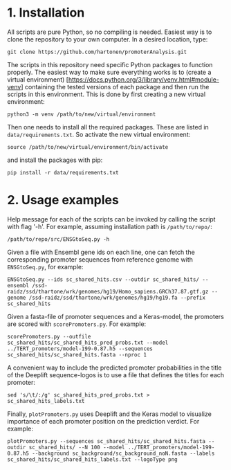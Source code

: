 # 1. Installation

All scripts are pure Python, so no compiling is needed. Easiest way is to clone the repository to your own computer. In a desired location, type:

`git clone https://github.com/hartonen/promoterAnalysis.git`

The scripts in this repository need specific Python packages to function properly. The easiest way to make sure everything works is to (create a virtual environment) [https://docs.python.org/3/library/venv.html#module-venv] containing the tested versions of each package and then run the scripts in this environment. This is done by first creating a new virtual environment:

`python3 -m venv /path/to/new/virtual/environment`

Then one needs to install all the required packages. These are listed in `data/requirements.txt`. So activate the new virtual environment:

`source /path/to/new/virtual/environment/bin/activate`

and install the packages with pip:

`pip install -r data/requirements.txt`

# 2. Usage examples

Help message for each of the scripts can be invoked by calling the script with flag '-h'. For example, assuming installation path is `/path/to/repo/`:

`/path/to/repo/src/ENSGtoSeq.py -h`

Given a file with Ensembl gene ids on each line, one can fetch the corresponding promoter sequences from reference genome with `ENSGtoSeq.py`, for example:

`ENSGtoSeq.py --ids sc_shared_hits.csv --outdir sc_shared_hits/ --ensembl /ssd-raidz/ssd/thartone/wrk/genomes/hg19/Homo_sapiens.GRCh37.87.gtf.gz --genome /ssd-raidz/ssd/thartone/wrk/genomes/hg19/hg19.fa --prefix sc_shared_hits`

Given a fasta-file of promoter sequences and a Keras-model, the promoters are scored with `scorePromoters.py`. For example:

`scorePromoters.py --outfile sc_shared_hits/sc_shared_hits_pred_probs.txt --model ../TERT_promoters/model-199-0.87.h5 --sequences sc_shared_hits/sc_shared_hits.fasta --nproc 1`

A convenient way to include the predicted promoter probabilities in the title of the Deeplift sequence-logos is to use a file that defines the titles for each promoter:

`sed 's/\t/:/g' sc_shared_hits_pred_probs.txt > sc_shared_hits_labels.txt`

Finally, `plotPromoters.py` uses Deeplift and the Keras model to visualize importance of each promoter position on the prediction verdict. For example:

`plotPromoters.py --sequences sc_shared_hits/sc_shared_hits.fasta --outdir sc_shared_hits/ --N 100 --model ../TERT_promoters/model-199-0.87.h5 --background sc_background/sc_background_noN.fasta --labels sc_shared_hits/sc_shared_hits_labels.txt --logoType png`